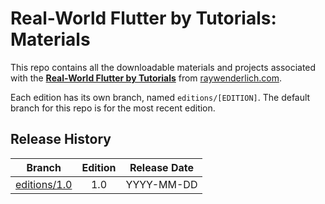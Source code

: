 # Real-World Flutter by Tutorials: Materials


This repo contains all the downloadable materials and projects associated with the **[Real-World Flutter by Tutorials](https://www.raywenderlich.com/books)** from [raywenderlich.com](https://www.raywenderlich.com).

Each edition has its own branch, named `editions/[EDITION]`. The default branch for this repo is for the most recent edition.

## Release History

| Branch                                                                            | Edition | Release Date |
| --------------------------------------------------------------------------------- |:-------:|:------------:|
| [editions/1.0](https://github.com/raywenderlich/rwf-materials/tree/editions/1.0) | 1.0     | YYYY-MM-DD   |

